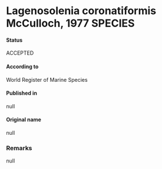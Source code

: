 Lagenosolenia coronatiformis McCulloch, 1977 SPECIES
=======

#### Status
ACCEPTED

#### According to
World Register of Marine Species

#### Published in
null

#### Original name
null

### Remarks
null